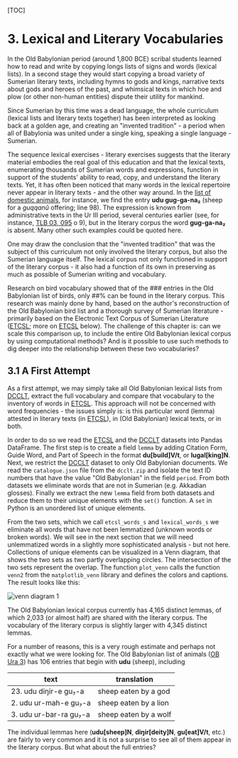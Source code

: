 [TOC]

# 3. Lexical and Literary Vocabularies

In the Old Babylonian period (around 1,800 BCE) scribal students learned how to read and write by copying longs lists of signs and words (lexical lists). In a second stage they would start copying a broad variety of Sumerian literary texts, including hymns to gods and kings, narrative texts about gods and heroes of the past, and whimsical texts in which hoe and plow (or other non-human entities) dispute their utility for mankind.

Since Sumerian by this time was a dead language, the whole curriculum (lexical lists and literary texts together) has been interpreted as looking back at a golden age, and creating an "invented tradition" - a period when all of Babylonia was united under a single king, speaking a single language - Sumerian.

The sequence lexical exercises - literary exercises suggests that the literary material embodies the real goal of this education and that the lexical texts, enumerating thousands of Sumerian words and expressions, function in support of the students' ability to read, copy, and understand the literary texts. Yet, it has often been noticed that many words in the lexical repertoire never appear in literary texts - and the other way around. In the [list of domestic animals](http://oracc.org/dcclt/Q000001), for instance, we find the entry **udu gug-ga-na₂** (sheep for a *guqqanû* offering; line 98). The expression is known from administrative texts in the Ur III period, several centuries earlier (see, for instance, [TLB 03, 095](http://oracc.org/epsd2/admin/u3adm/P134236) o 9), but in the literary corpus the word **gug-ga-na₂** is absent. Many other such examples could be quoted here.

One may draw the conclusion that the "invented tradition" that was the subject of this curriculum not only involved the literary corpus, but also the Sumerian language itself. The lexical corpus not only functioned in support of the literary corpus - it also had a function of its own in preserving as much as possible of Sumerian writing and vocabulary.

Research on bird vocabulary showed that of the ### entries in the Old Babylonian list of birds, only ##% can be found in the literary corpus. This research was mainly done by hand, based on the author's reconstruction of the Old Babylonian bird list and a thorough survey of Sumerian literature - primarily based on the Electronic Text Corpus of Sumerian Literature ([ETCSL][]; more on [ETCSL][] below). The challenge of this chapter is: can we scale this comparison up, to include the entire Old Babylonian lexical corpus by using computational methods? And is it possible to use such methods to dig deeper into the relationship between these two vocabularies?

## 3.1 A First Attempt

As a first attempt, we may simply take all Old Babylonian lexical lists from [DCCLT][], extract the full vocabulary and compare that vocabulary to the inventory of words in [ETCSL][]. This approach will not be concerned with word frequencies - the issues simply is: is this particular word (lemma) attested in literary texts (in [ETCSL][]), in (Old Babylonian) lexical texts, or in both.

In order to do so we read the  [ETCSL][] and the [DCCLT][] datasets into Pandas DataFrame. The first step is to create a field `lemma` by adding Citation Form, Guide Word, and Part of Speech in the format **du[build]V/t**, or **lugal[king]N**. Next, we restrict the [DCCLT][] dataset to only Old Babylonian documents. We read the `catalogue.json` file from the `dcclt.zip` and isolate the text ID numbers that have the value "Old Babylonian" in the field `period`.  From both datasets we eliminate words that are not in Sumerian (e.g. Akkadian glosses). Finally we extract the new `lemma` field from both datasets and reduce them to their unique elements with the `set()` function.  A `set` in Python is an unordered list of unique elements. 

From the two sets, which we call `etcsl_words_s` and `lexical_words_s` we eliminate all words that have not been lemmatized (unknown words or broken words). We will see in the next section that we will need unlemmatized words in a slightly more sophisticated analysis - but not here. Collections of unique elements can be visualized in a Venn diagram, that shows the two sets as two partly overlapping circles. The intersection of the two sets represent the overlap. The function `plot_venn`  calls the function `venn2` from the `matplotlib_venn` library and defines the colors and captions. The result looks like this:

![venn diagram 1](C:\Users\veldhuis\Documents\GitHub\CompAss\3_Vocabularies\viz\venn_1.png)

The Old Babylonian lexical corpus currently has 4,165 distinct lemmas, of which 2,033 (or almost half) are shared with the literary corpus. The vocabulary of the literary corpus is slightly larger with 4,345 distinct lemmas.

For a number of reasons, this is a very rough estimate and perhaps not exactly what we were looking for. The Old Babylonian list of animals ([OB Ura 3](http://oracc.org/dcclt/Q000001)) has 106 entries that begin with **udu** (sheep), including

| text                   | translation           |
| ---------------------- | --------------------- |
| 23. udu diŋir-e gu₇-a  | sheep eaten by a god  |
| 2. udu ur-mah-e gu₇-a  | sheep eaten by a lion |
| 3. udu ur-bar-ra gu₇-a | sheep eaten by a wolf |

The individual lemmas here (**udu[sheep]N**, **diŋir[deity]N**, **gu[eat]V/t**, etc.) are fairly to very common and it is not a surprise to see all of them appear in the literary corpus. But what about the full entries? 



[ETCSL]: http://etcsl.orinst.ox.ac.uk
[DCCLT]: http://oracc.org/dcclt